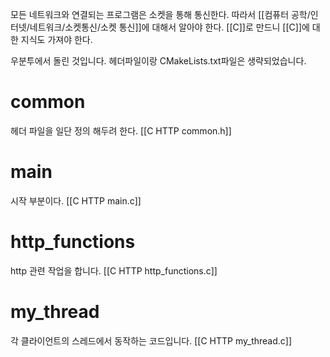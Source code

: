모든 네트워크와 연결되는 프로그램은 소켓을 통해 통신한다.
따라서 [[컴퓨터 공학/인터넷/네트워크/소켓통신/소켓 통신]]에 대해서 알아야 한다.
[[C]]로 만드니 [[C]]에 대한 지식도 가져야 한다.

우분투에서 돌린 것입니다.
헤더파일이랑 CMakeLists.txt파일은 생략되었습니다.

# common
헤더 파일을 일단 정의 해두려 한다.
[[C HTTP common.h]]

# main
시작 부분이다.
[[C HTTP main.c]]

# http_functions
http 관련 작업을 합니다.
[[C HTTP http_functions.c]]

# my_thread
각 클라이언트의 스레드에서 동작하는 코드입니다.
[[C HTTP my_thread.c]]

